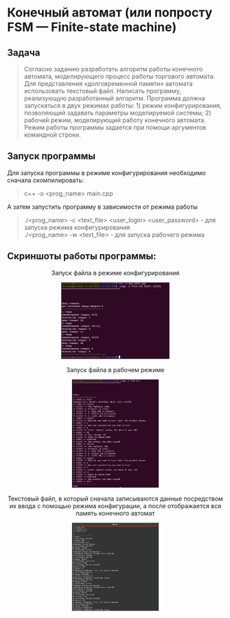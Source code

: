 # Конечный автомат (или попросту FSM — Finite-state machine)
## Задача

> Согласно заданию разработать алгоритм работы конечного автомата, моделирующего процесс работы торгового автомата. Для представления «долговременной памяти» автомата использовать текстовый файл. Написать программу, реализующую разработанный алгоритм. 
Программа должна запускаться в двух режимах работы: 1) режим конфигурирования, позволяющий задавать параметры моделируемой системы; 2) рабочий режим, моделирующий работу конечного автомата. Режим работы программы задается при помощи аргументов командной строки.

## Запуск программы
Для запуска программы в режиме конфигурирования необходимо сначала скомпилировать:
> c++ -o <prog_name> main.cpp

А затем запустить программу в зависимости от режима работы
> ./<prog_name> -c <text_file> <user_login> <user_password> - для запуска режима конфигурирования\
> ./<prog_name> -w <text_file> - для запуска рабочего режима

## Скриншоты работы программы:
<div align="center">
	<p> Запуск файла в режиме конфигурирования</p>
	<img width="50%" src="images/input.png"><br>
	<p>Запуск файла в рабочем режиме</p>
	<img width="40%" src="images/work.png"><br>
	<p>Текстовый файл, в который сначала записываются данные посредством их ввода с помощью режима конфигурации, а после отображается вся память конечного автомат </p>
	<img width="40%" src="images/file.png">
</div>
